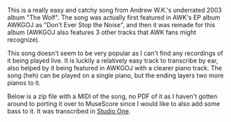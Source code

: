 This is a really easy and catchy song from Andrew W.K.'s underrated 2003 album "The Wolf". The song was actually first featured in AWK's EP album AWKGOJ as "Don't Ever Stop the Noise", and then it was remade for this album (AWKGOJ also features 3 other tracks that AWK fans might recognize).

This song doesn't seem to be very popular as I can't find any recordings of it being played live. It is luckily a relatively easy track to transcribe by ear, also helped by it being featured in AWKGOJ with a clearer piano track. The song (heh) can be played on a single piano, but the ending layers two more pianos to it. 

Below is a zip file with a MIDI of the song, no PDF of it as I haven't gotten around to porting it over to MuseScore since I would like to also add some bass to it. It was transcribed in [Studio One](https://www.presonus.com/pages/studio-one-pro).
